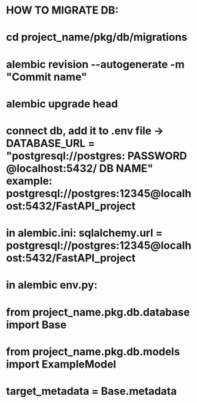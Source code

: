 # HOW TO MIGRATE DB: 

# cd project_name/pkg/db/migrations

# alembic revision --autogenerate -m "Commit name"

# alembic upgrade head

# connect db, add it to .env file -> DATABASE_URL = "postgresql://postgres: PASSWORD @localhost:5432/ DB NAME" example: postgresql://postgres:12345@localhost:5432/FastAPI_project

# in alembic.ini: sqlalchemy.url = postgresql://postgres:12345@localhost:5432/FastAPI_project

# in alembic env.py: 

# from project_name.pkg.db.database import Base
# from project_name.pkg.db.models import ExampleModel

# target_metadata = Base.metadata
